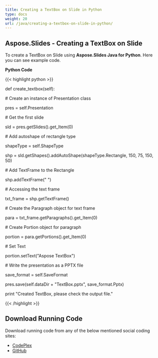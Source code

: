 ```yaml
---
title: Creating a TextBox on Slide in Python
type: docs
weight: 20
url: /java/creating-a-textbox-on-slide-in-python/
---
```


## **Aspose.Slides - Creating a TextBox on Slide**
To create a TextBox on Slide using **Aspose.Slides Java for Python**. Here you can see example code.

**Python Code**

{{< highlight python >}}

 def create_textbox(self):

\# Create an instance of Presentation class

pres = self.Presentation

\# Get the first slide

sld = pres.getSlides().get_Item(0)

\# Add autoshape of rectangle type

shapeType = self.ShapeType

shp = sld.getShapes().addAutoShape(shapeType.Rectangle, 150, 75, 150, 50)

\# Add TextFrame to the Rectangle

shp.addTextFrame(" ")

\# Accessing the text frame

txt_frame = shp.getTextFrame()

\# Create the Paragraph object for text frame

para = txt_frame.getParagraphs().get_Item(0)

\# Create Portion object for paragraph

portion = para.getPortions().get_Item(0)

\# Set Text

portion.setText("Aspose TextBox")

\# Write the presentation as a PPTX file

save_format = self.SaveFormat

pres.save(self.dataDir + "TextBox.pptx", save_format.Pptx)

print "Created TextBox, please check the output file."

{{< /highlight >}}
## **Download Running Code**
Download running code from any of the below mentioned social coding sites:

- [CodePlex](https://asposeslidesjavapython.codeplex.com/releases/view/620922)
- [GitHub](https://github.com/aspose-slides/Aspose.Slides-for-Java/releases/tag/Aspose.Slides_Java_for_Python-v1.0)
